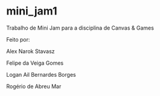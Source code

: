 # mini_jam1
Trabalho de Mini Jam para a disciplina de Canvas &amp; Games

Feito por:

Alex Narok Stavasz

Felipe da Veiga Gomes

Logan Ail Bernardes Borges

Rogério de Abreu Mar
